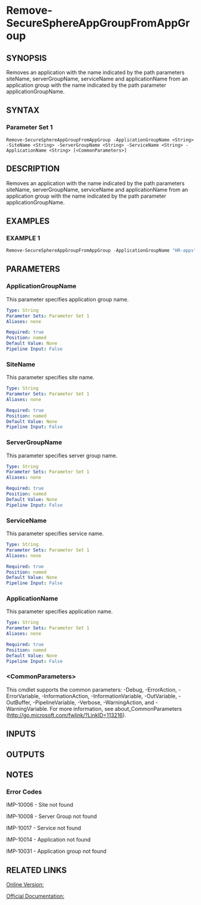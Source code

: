 ﻿# Remove-SecureSphereAppGroupFromAppGroup

## SYNOPSIS
Removes an application with the name indicated by the path parameters siteName, serverGroupName, serviceName and applicationName from an application group with the name indicated by the path parameter applicationGroupName.

## SYNTAX

### Parameter Set 1
```
Remove-SecureSphereAppGroupFromAppGroup -ApplicationGroupName <String> -SiteName <String> -ServerGroupName <String> -ServiceName <String> -ApplicationName <String> [<CommonParameters>]
```

## DESCRIPTION
Removes an application with the name indicated by the path parameters siteName, serverGroupName, serviceName and applicationName from an application group with the name indicated by the path parameter applicationGroupName.

## EXAMPLES

### EXAMPLE 1

```powershell
Remove-SecureSphereAppGroupFromAppGroup -ApplicationGroupName "HR-apps" -SiteName "Denver" -ServerGroupName "HR-Prod" -ServiceName "Payroll-Oracle9" -ApplicationName "Payroll"
```

## PARAMETERS

### ApplicationGroupName
This parameter specifies application group name.

```yaml
Type: String
Parameter Sets: Parameter Set 1
Aliases: none

Required: true
Position: named
Default Value: None
Pipeline Input: False
```

### SiteName
This parameter specifies site name.

```yaml
Type: String
Parameter Sets: Parameter Set 1
Aliases: none

Required: true
Position: named
Default Value: None
Pipeline Input: False
```

### ServerGroupName
This parameter specifies server group name.

```yaml
Type: String
Parameter Sets: Parameter Set 1
Aliases: none

Required: true
Position: named
Default Value: None
Pipeline Input: False
```

### ServiceName
This parameter specifies service name.

```yaml
Type: String
Parameter Sets: Parameter Set 1
Aliases: none

Required: true
Position: named
Default Value: None
Pipeline Input: False
```

### ApplicationName
This parameter specifies application name.

```yaml
Type: String
Parameter Sets: Parameter Set 1
Aliases: none

Required: true
Position: named
Default Value: None
Pipeline Input: False
```

### \<CommonParameters\>
This cmdlet supports the common parameters: -Debug, -ErrorAction, -ErrorVariable, -InformationAction, -InformationVariable, -OutVariable, -OutBuffer, -PipelineVariable, -Verbose, -WarningAction, and -WarningVariable. For more information, see about_CommonParameters (http://go.microsoft.com/fwlink/?LinkID=113216).

## INPUTS

## OUTPUTS

## NOTES

### Error Codes
IMP-10006 - Site not found

IMP-10008 - Server Group not found

IMP-10017 - Service not found

IMP-10014 - Application not found

IMP-10031 - Application group not found

## RELATED LINKS

[Online Version:](https://github.com/akshinmustafayev/Documentation/MD)

[Official Documentation:](https://docs.imperva.com/bundle/v13.6-api-reference-guide/page/61717.htm)



